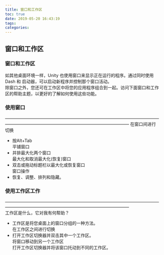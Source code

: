 ```yaml
---
title: 窗口和工作区
toc: true
date: 2019-05-20 16:43:19
tags:
categories:
---
```






## 窗口和工作区  
### 窗口和工作区  
如其他桌面环境一样，Unity 也使用窗口来显示正在运行的程序。通过同时使用 Dash 和 启动器，可以启动新程序并控制那个窗口活动。  
除窗口之外，您还可在工作区中将您的应用程序组合到一起。访问下面窗口和工作区的帮助主题，以更好的了解如何使用这些功能。  
### 使用窗口  
—————————————————————————————————————————————————————————————————
在窗口间进行切换  
* 按Alt+Tab  
平铺窗口  
* 并排最大化两个窗口  
最大化和取消最大化(恢复)窗口  
* 双击或拖动标题栏以最大化或恢复窗口  
窗口操作  
* 恢复、调整、排列和隐藏。  
### 使用工作区工作  
—————————————————————————————————————————————————————————————————  
工作区是什么，它对我有何帮助？  
* 工作区是将您桌面上的窗口分组的一种方法。  
在工作区之间进行切换  
* 打开工作区切换器并双击其中一个工作区。  
将窗口移动到另一个工作区  
打开工作区切换器并将该窗口托动到不同的工作区。

